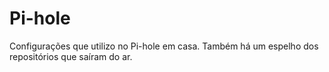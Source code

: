 # Pi-hole
Configurações que utilizo no Pi-hole em casa.
Também há um espelho dos repositórios que saíram do ar.
